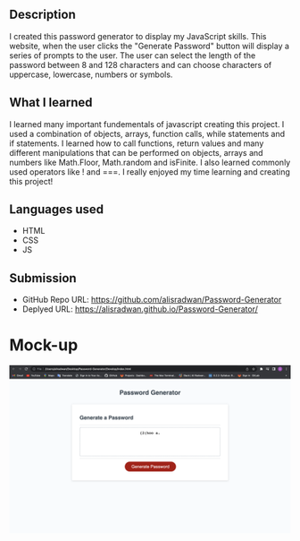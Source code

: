 ## Description

I created this password generator to display my JavaScript skills. This website, when the user clicks the "Generate Password" button will display a series of prompts to the user. The user can select the length of the password between 8 and 128 characters and can choose characters of uppercase, lowercase, numbers or symbols.

## What I learned

I learned many important fundementals of javascript creating this project. I used a combination of objects, arrays, function calls, while statements and if statements. I learned how to call functions, return values and many different manipulations that can be performed on objects, arrays and numbers like Math.Floor, Math.random and isFinite. I also learned commonly used operators like ! and ===. I really enjoyed my time learning and creating this project!

## Languages used

- HTML
- CSS
- JS

## Submission

- GitHub Repo URL: https://github.com/alisradwan/Password-Generator
- Deplyed URL: https://alisradwan.github.io/Password-Generator/

# Mock-up

![Screenshot of the Password-Generator](./Assets/Screen%20Shot%202022-08-29%20at%205.15.58%20PM.png)
